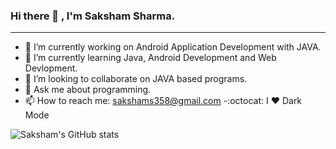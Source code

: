 ###                                                                   Hi there 👋 , I'm Saksham Sharma.
______________________________________________________________________________________________________________________________________________________________________________

- 🔭 I’m currently working on Android Application Development with JAVA.
- 🌱 I’m currently learning Java, Android Development and Web Devlopment.
- 👯 I’m looking to collaborate on JAVA based programs.
- 💬 Ask me about programming.
- 📫 How to reach me: sakshams358@gmail.com
-:octocat: I ❤️ Dark Mode

![Saksham's GitHub stats](https://github-readme-stats.vercel.app/api?username=Stormbolt-007&show_icons=true&theme=merko)





